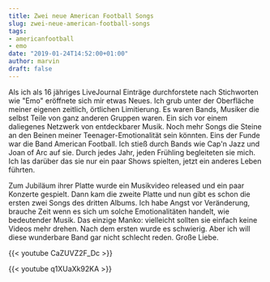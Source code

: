 ```yaml
---
title: Zwei neue American Football Songs
slug: zwei-neue-american-football-songs
tags:
- americanfootball
- emo
date: "2019-01-24T14:52:00+01:00"
author: marvin
draft: false
---
```

Als ich als 16 jähriges LiveJournal Einträge durchforstete nach Stichworten wie "Emo" eröffnete sich mir etwas Neues. Ich grub unter der Oberfläche meiner eigenen zeitlich, örtlichen Limitierung. Es waren Bands, Musiker die selbst Teile von ganz anderen Gruppen waren. Ein sich vor einem daliegenes Netzwerk von entdeckbarer Musik. Noch mehr Songs die Steine an den Beinen meiner Teenager-Emotionalität sein könnten. Eins der Funde war die Band American Football. Ich stieß durch Bands wie Cap'n Jazz und Joan of Arc auf sie. Durch jedes Jahr, jeden Frühling begleiteten sie mich. Ich las darüber das sie nur ein paar Shows spielten, jetzt ein anderes Leben führten.

Zum Jubiläum ihrer Platte wurde ein Musikvideo released und ein paar Konzerte gespielt. Dann kam die zweite Platte und nun gibt es schon die ersten zwei Songs des dritten Albums. Ich habe Angst vor Veränderung, brauche Zeit wenn es sich um solche Emotionalitäten handelt, wie bedeutender Musik. Das einzige Manko: vielleicht sollten sie einfach keine Videos mehr drehen. Nach dem ersten wurde es schwierig. Aber ich will diese wunderbare Band gar nicht schlecht reden. Große Liebe.

{{< youtube CaZUVZ2F_Dc >}}

{{< youtube q1XUaXk92KA >}}